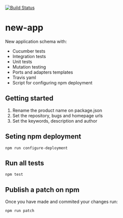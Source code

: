 [![Build Status](https://travis-ci.org/unsegnor/new-app.svg?branch=master)](https://travis-ci.org/unsegnor/new-app)

# new-app
New application schema with:
- Cucumber tests
- Integration tests
- Unit tests
- Mutation testing
- Ports and adapters templates
- Travis yaml
- Script for configuring npm deployment

## Getting started
1. Rename the product name on package.json
2. Set the repository, bugs and homepage urls
3. Set the keywords, description and author

## Seting npm deployment

    npm run configure-deployment

## Run all tests

    npm test

## Publish a patch on npm
Once you have made and commited your changes run:

    npm run patch